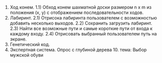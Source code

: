 1)  Ход конем.
1.1) Обход конем шахматной доски размером n x m  из положения (x, y) с отображением последовательности ходов.
2)  Лабиринт.
2.1) Отрисока лабиринта пользователем с возможностью добавить несколько выходов.
2.2) Сохранить загрузить лабиринт.
2.3) Найти все возможные пути и самые короткие пути от входа к каждому входу.
2.4) Отрисовать выбранный пользователем путь на экране. 
3)  Генетический код.
4)  Экспертная система. Опрос с глубиной дерева 10. тема: Выбор мужской обуви
